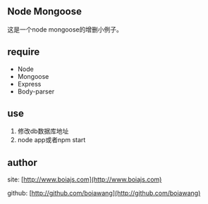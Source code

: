 ## Node Mongoose

这是一个node mongoose的增删小例子。

## require

- Node
- Mongoose
- Express
- Body-parser

## use

1. 修改db数据库地址
2. node app或者npm start

## author

site: [http://www.boiajs.com](http://www.boiajs.com)

github: [http://github.com/boiawang](http://github.com/boiawang)